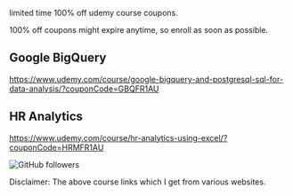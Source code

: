

limited time 100% off udemy course coupons.

100% off coupons might expire anytime, so enroll as soon as possible.

Google BigQuery
-----------------
https://www.udemy.com/course/google-bigquery-and-postgresql-sql-for-data-analysis/?couponCode=GBQFR1AU

HR Analytics
------------------------
https://www.udemy.com/course/hr-analytics-using-excel/?couponCode=HRMFR1AU



<img alt="GitHub followers" src="https://img.shields.io/github/followers/josepraveen?style=social">


Disclaimer: The above course links which I get from various websites. 






